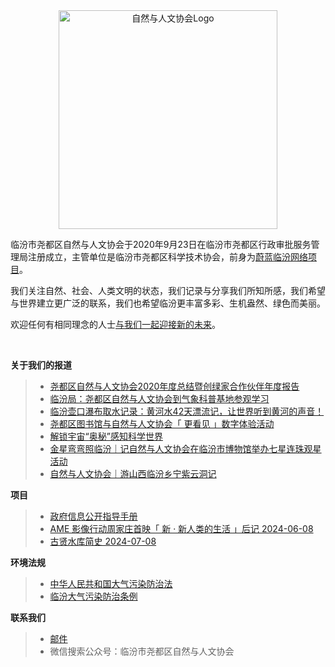 <div align=center><img width="350" height="350" src="https://user-assets.sxlcdn.com/images/799936/Fnf6y2UYxMNDiN6z5Iew79XHMJKZ.png" alt="自然与人文协会Logo"></div>

临汾市尧都区自然与人文协会于2020年9月23日在临汾市尧都区行政审批服务管理局注册成立，主管单位是临汾市尧都区科学技术协会，前身为[蔚蓝临汾网络项目](https://github.com/ooof/2017-BlueLinfen/blob/master/README.md)。

我们关注自然、社会、人类文明的状态，我们记录与分享我们所知所感，我们希望与世界建立更广泛的联系，我们也希望临汾更丰富多彩、生机盎然、绿色而美丽。

欢迎任何有相同理念的人士[与我们一起迎接新的未来]( https://docs.qq.com/form/fill/DVXhVZXpRVXlLT3ZW)。  

<br>

**关于我们的报道**
> - [尧都区自然与人文协会2020年度总结暨创绿家合作伙伴年度报告](https://mp.weixin.qq.com/s/zIre-iUpcI-_PA9UCQ-yXA)
> - [临汾局：尧都区自然与人文协会到气象科普基地参观学习](http://sx.cma.gov.cn/gzdt/sjdt/202109/t20210926_3843190.html)
> - [临汾壶口瀑布取水记录：黄河水42天漂流记，让世界听到黄河的声音！](https://naha.mysxl.cn/blog/42)
> - [尧都区图书馆与自然与人文协会「 更看见 」数字体验活动](https://naha.mysxl.cn/blog/39420a6821c)
> - [解锁宇宙“奥秘”感知科学世界](http://paper.lfxww.com/resfile/2021-01-30/08/lfrb-20210130-008.pdf)
> - [金星弯弯照临汾｜记自然与人文协会在临汾市博物馆举办七星连珠观星活动](/2025-04-01-7Xing.md)
> - [自然与人文协会｜游山西临汾乡宁紫云洞记](/2025-06-02-ziyundong.md)

**项目**
> - [政府信息公开指导手册](https://github.com/ydqnaha/ydqnaha.github.io/wiki)
> - [AME 影像行动周家庄首映「 新 · 新人类的生活 」后记 2024-06-08](/20240620-ame-zjz.md)
> - [古贤水库简史 2024-07-08](/guxianshuiku.md)

**环境法规**
> - [中华人民共和国大气污染防治法](/daqifa.md)
> - [临汾大气污染防治条例](/lfdqwftl.md)

**联系我们**
> - [邮件](mailto:digitip@gmail.com)
>  - 微信搜索公众号：临汾市尧都区自然与人文协会
